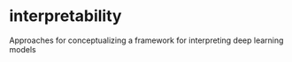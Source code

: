 # interpretability
Approaches for conceptualizing a framework for interpreting deep learning models
